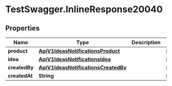 # TestSwagger.InlineResponse20040

## Properties

Name | Type | Description | Notes
------------ | ------------- | ------------- | -------------
**product** | [**ApiV1IdeasNotificationsProduct**](ApiV1IdeasNotificationsProduct.md) |  | [optional] 
**idea** | [**ApiV1IdeasNotificationsIdea**](ApiV1IdeasNotificationsIdea.md) |  | [optional] 
**createdBy** | [**ApiV1IdeasNotificationsCreatedBy**](ApiV1IdeasNotificationsCreatedBy.md) |  | [optional] 
**createdAt** | **String** |  | [optional] 


